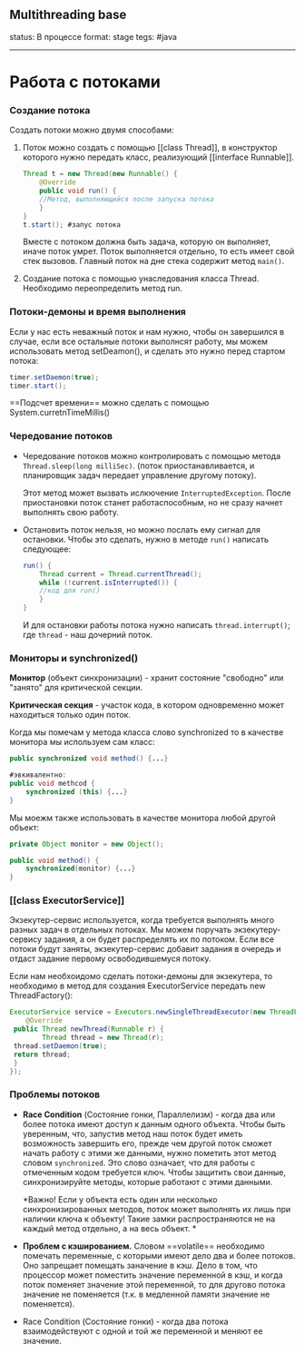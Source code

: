  ## Multithreading base
status: В процессе
format: stage
tegs: #java

---
# Работа с потоками
### Создание потока
Создать потоки можно двумя способами:
1. Поток можно создать с помощью [[class Thread]], в конструктор которого нужно передать класс, реализующий [[interface Runnable]].
	```java 
	Thread t = new Thread(new Runnable() {
		@Override
		public void run() {
		//Метод, выполняющийся после запуска потока
		} 
	}
	t.start(); #запус потока
	```

	Вместе с потоком должна быть задача, которую он выполняет, иначе поток умрет. Поток выполняется отдельно, то есть имеет свой стек вызовов. Главный поток на дне стека содержит метод `main()`. 
	
2. Создание потока с помощью унаследования класса Thread. Необходимо переопределить метод run.

### Потоки-демоны и время выполнения
Если у нас есть неважный поток и нам нужно, чтобы он завершился в случае, если все остальные потоки выполнсят работу, мы можем использовать метод setDeamon(), и сделать это нужно перед стартом потока:
```java
timer.setDaemon(true);  
timer.start();
```

==Подсчет времени== можно сделать с помощью System.curretnTimeMillis()


### Чередование потоков
- Чередование потоков можно контролировать с помощью метода `Thread.sleep(long milliSec)`. (поток приостанавливается, и планировщик задач передает управление другому потоку). 
  
  Этот метод может вызвать ислкючение `InterruptedException`. После приостановки поток станет работаспособным, но не сразу начнет выполнять свою работу.

- Остановить поток нельзя, но можно послать ему сигнал для остановки. Чтобы это сделать, нужно в методе `run()` написать следующее: 
	```java
	run() {
		Thread current = Thread.currentThread(); 
		while (!current.isInterrupted()) { 
		//код для run() 
		} 
	}
	```
	И для остановки работы потока нужно написать `thread.interrupt()`; где `thread` - наш дочерний поток. 


### Мониторы и synchronized()
**Монитор** (объект синхронизации) - хранит состояние "свободно" или "занято" для критической секции.

**Критическая секция** - участок кода, в котором одновременно может находиться только один поток.

Когда мы помечам у метода класса слово synchronized то в качестве монитора мы используем сам класс:
```java
public synchronized void method() {...}

#эвкивалентно:
public void methcod {
	synchronized (this) {...}
}
```

Мы моежм также использовать в качестве монитора любой другой объект:
```java
private Object monitor = new Object();

public void method() {
	synchronized(monitor) {...}
}
```

### [[class ExecutorService]]  
Экзекутер-сервис используется, когда требуется выполнять много разных задач в отдельных потоках. Мы можем поручать экзекутеру-сервису задания, а он будет распределять их по потоком. Если все потоки будут заняты, экзекутер-сервис добавит задания в очередь и отдаст задание первому освободившемуся потоку.

Если нам необхоидомо сделать потоки-демоны для экзекутера, то необходимо в метод для создания ExecutorService передать new ThreadFactory():
```java
ExecutorService service = Executors.newSingleThreadExecutor(new ThreadFactory() {  
    @Override  
 public Thread newThread(Runnable r) {  
        Thread thread = new Thread(r);  
 thread.setDaemon(true);  
 return thread;  
 }  
});
```
### Проблемы потоков
- **Race Condition** (Состояние гонки, Параллелизм) - когда два или более потока имеют доступ к данным одного объекта. Чтобы быть уверенным, что, запустив метод наш поток будет иметь возможность завершить его, прежде чем другой поток сможет начать работу с этими же данными, нужно пометить этот метод словом `synchronized`. Это слово означает, что для работы с отмеченным кодом требуется ключ. Чтобы защитить свои данные, синхронизируйте методы, которые работают с этими данными. 

	*Важно! Если у объекта есть один или несколько синхронизированных методов, поток может выполнять их лишь при наличии ключа к объекту! Такие замки распространяются не на каждый метод отдельно, а на весь объект. *

- **Проблем с кэшированием.** Словом ==volatile== необходимо помечать переменные, с которыми имеют дело два и более потоков. Оно запрещает помещать заначение в кэш. Дело в том, что процессор может поместить значение переменной в кэш, и когда поток поменяет значение этой переменной, то для другово потока значение не поменяется (т.к. в медленной памяти значение не поменяется).  
- Race Condition (Состояние гонки) - когда два потока взаимодействуют с одной и той же переменной и меняют ее значение.